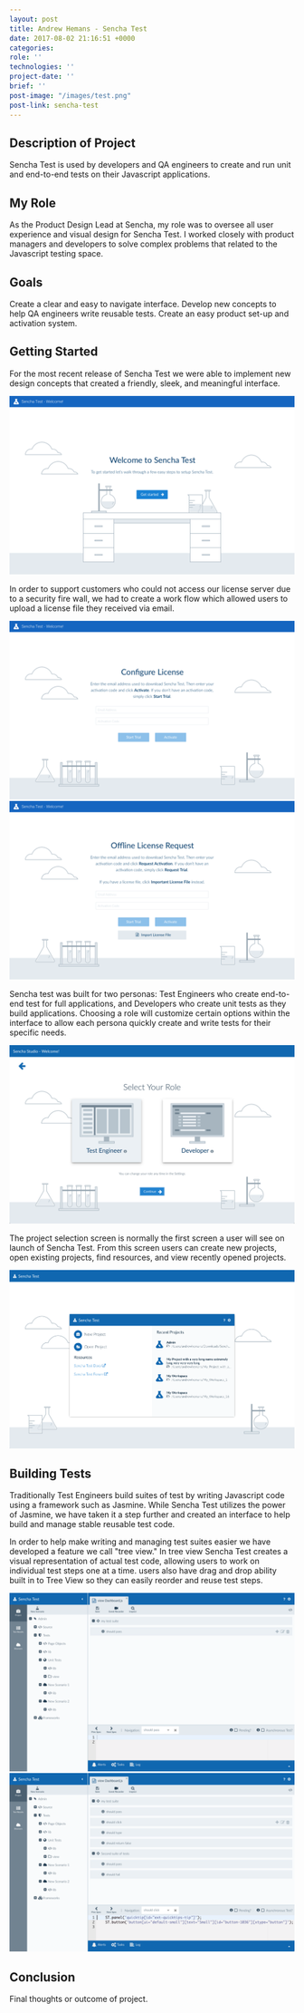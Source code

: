 ```yaml
---
layout: post
title: Andrew Hemans - Sencha Test
date: 2017-08-02 21:16:51 +0000
categories: 
role: ''
technologies: ''
project-date: ''
brief: ''
post-image: "/images/test.png"
post-link: sencha-test
---
```



<h2 class="title is-4">Description of Project</h2>

Sencha Test is used by developers and QA engineers to create and run unit and end-to-end tests on their Javascript applications.

<h2 class="title is-4">My Role</h2>

As the Product Design Lead at Sencha, my role was to oversee all user experience and visual design for Sencha Test. I worked closely with product managers and developers to solve complex problems that related to the Javascript testing space.

<h2 class="title is-4">Goals</h2>

Create a clear and easy to navigate interface.
Develop new concepts to help QA engineers write reusable tests.
Create an easy product set-up and activation system.

<h2 class="title is-4">Getting Started</h2>

For the most recent release of Sencha Test we were able to implement new design concepts that created a friendly, sleek, and meaningful interface.

![Welcome](/images/test/test1.png)
<!-- <img src="/images/test/test1.png"/> -->

In order to support customers who could not access our license server due to a security fire wall, we had to create a work flow which allowed users to upload a license file they received via email.

<img src="/images/test/test2.png"/>
<img src="/images/test/test3.png"/>

Sencha test was built for two personas: Test Engineers who create end-to-end test for full applications, and Developers who create unit tests as they build applications. Choosing a role will customize certain options within the interface to allow each persona quickly create and write tests for their specific needs.

<img src="/images/test/test4.png"/>

The project selection screen is normally the first screen a user will see on launch of Sencha Test. From this screen users can create new projects, open existing projects, find resources, and view recently opened projects.

<img src="/images/test/test5.png"/>

<h2 class="title is-4">Building Tests</h2>

Traditionally Test Engineers build suites of test by writing Javascript code using a framework such as Jasmine. While Sencha Test utilizes the power of Jasmine, we have taken it a step further and created an interface to help build and manage stable reusable test code.

In order to help make writing and managing test suites easier we have developed a feature we call "tree view."  In tree view Sencha Test creates a visual representation of actual test code, allowing users to work on individual test steps one at a time. users also have drag and drop ability built in to Tree View so they can easily reorder and reuse test steps.

<img src="/images/test/test6.png"/>
<!-- <img src="/images/test/test7.png"/> -->
<img src="/images/test/test8.png"/>




<!-- <img src="/images/test/userflow.png"/> -->

<h2 class="title is-4">Conclusion</h2>

Final thoughts or outcome of project.

